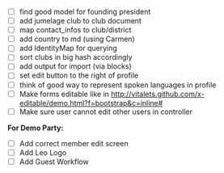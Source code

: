 - [ ] find good model for founding president
- [ ] add jumelage club to club document
- [ ] map contact_infos to club/district
- [ ] add country to md (using Carmen)
- [ ] add IdentityMap for querying
- [ ] sort clubs in big hash accordingly
- [ ] add output for import (via blocks)
- [ ] set edit button to the right of profile
- [ ] think of good way to represent spoken languages in profile
- [ ] Make forms editable like in http://vitalets.github.com/x-editable/demo.html?f=bootstrap&c=inline#
- [ ] Make sure user cannot edit other users in controller

**For Demo Party:**

- [ ] Add correct member edit screen
- [ ] Add Leo Logo
- [ ] Add Guest Workflow